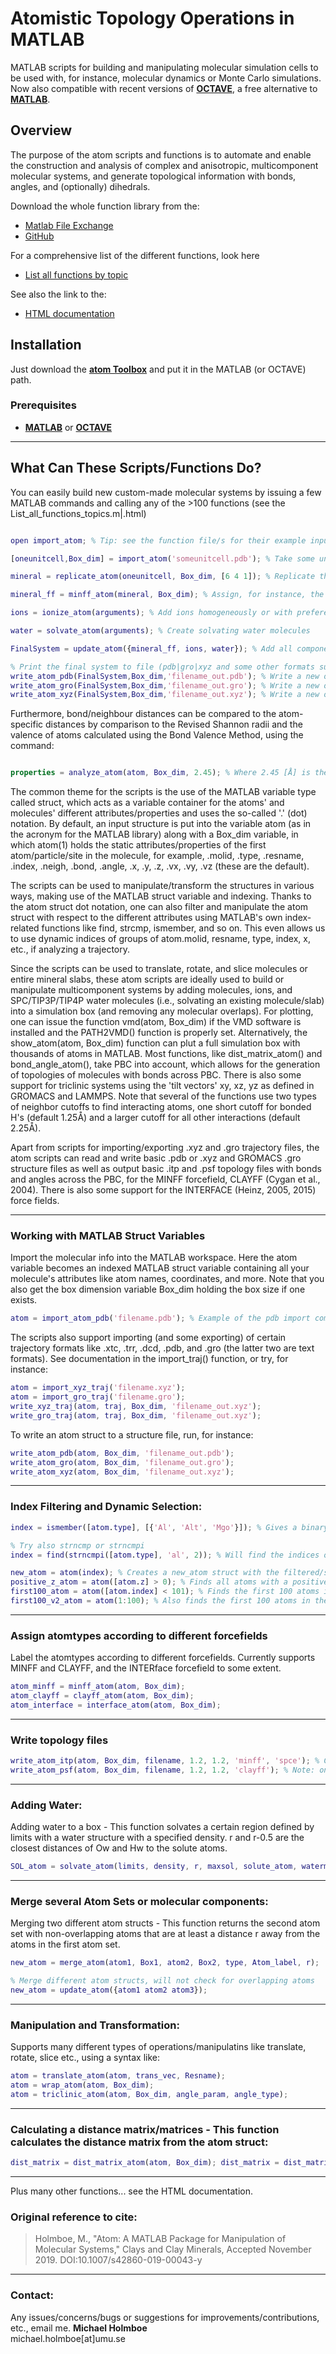
# Atomistic Topology Operations in MATLAB

MATLAB scripts for building and manipulating molecular simulation cells to be used with, for instance, molecular dynamics or Monte Carlo simulations. Now also compatible with recent versions of [**OCTAVE**](https://octave.org), a free alternative to [**MATLAB**](www.mathworks.com). 

## Overview
The purpose of the atom scripts and functions is to automate and enable the construction and analysis of complex and anisotropic, multicomponent molecular systems, and generate topological information with bonds, angles, and (optionally) dihedrals.

Download the whole function library from the:
- [Matlab File Exchange](https://se.mathworks.com/matlabcentral/fileexchange/59622-atom)
- [GitHub](https://github.com/mholmboe/atom)

For a comprehensive list of the different functions, look here
- [List all functions by topic](List_all_functions.md)

See also the link to the:
- [HTML documentation](http://moleculargeo.chem.umu.se/wp-content/uploads/file-manager/atom/Documentation/)

## Installation
Just download the [**atom Toolbox**](github.com/mholmboe/atom) and put it in the MATLAB (or OCTAVE) path.

### Prerequisites
- [**MATLAB**](www.mathworks.com) or [**OCTAVE**](https://octave.org)

---

## What Can These Scripts/Functions Do?

You can easily build new custom-made molecular systems by issuing a few MATLAB commands and calling any of the >100 functions (see the List_all_functions_topics.m|.html)

```matlab

open import_atom; % Tip: see the function file/s for their example input arguments

[oneunitcell,Box_dim] = import_atom('someunitcell.pdb'); % Take some unit cell for instance 

mineral = replicate_atom(oneunitcell, Box_dim, [6 4 1]); % Replicate the unit cell 6x4x1 times 

mineral_ff = minff_atom(mineral, Box_dim); % Assign, for instance, the atom names according to the MINFF or CLAYFF (INTERFACE may work) force fields 

ions = ionize_atom(arguments); % Add ions homogeneously or with preference to a surface 

water = solvate_atom(arguments); % Create solvating water molecules 

FinalSystem = update_atom({mineral_ff, ions, water}); % Add all components together 

% Print the final system to file (pdb|gro|xyz and some other formats supported)
write_atom_pdb(FinalSystem,Box_dim,'filename_out.pdb'); % Write a new output file
write_atom_gro(FinalSystem,Box_dim,'filename_out.gro'); % Write a new output file
write_atom_xyz(FinalSystem,Box_dim,'filename_out.xyz'); % Write a new output file

```

Furthermore, bond/neighbour distances can be compared to the atom-specific distances by comparison to the Revised Shannon radii and the valence of atoms calculated using the Bond Valence Method, using the command:

```matlab

properties = analyze_atom(atom, Box_dim, 2.45); % Where 2.45 [Å] is the maximum neighbor cutoff distance

```

The common theme for the scripts is the use of the MATLAB variable type called struct, which acts as a variable container for the atoms' and molecules' different attributes/properties and uses the so-called '.' (dot) notation. By default, an input structure is put into the variable atom (as in the acronym for the MATLAB library) along with a Box_dim variable, in which atom(1) holds the static attributes/properties of the first atom/particle/site in the molecule, for example, .molid, .type, .resname, .index, .neigh, .bond, .angle, .x, .y, .z, .vx, .vy, .vz (these are the default).

The scripts can be used to manipulate/transform the structures in various ways, making use of the MATLAB struct variable and indexing. Thanks to the atom struct dot notation, one can also filter and manipulate the atom struct with respect to the different attributes using MATLAB's own index-related functions like find, strcmp, ismember, and so on. This even allows us to use dynamic indices of groups of atom.molid, resname, type, index, x, etc., if analyzing a trajectory.

Since the scripts can be used to translate, rotate, and slice molecules or entire mineral slabs, these atom scripts are ideally used to build or manipulate multicomponent systems by adding molecules, ions, and SPC/TIP3P/TIP4P water molecules (i.e., solvating an existing molecule/slab) into a simulation box (and removing any molecular overlaps). For plotting, one can issue the function vmd(atom, Box_dim) if the VMD software is installed and the PATH2VMD() function is properly set. Alternatively, the show_atom(atom, Box_dim) function can plut a full simulation box with thousands of atoms in MATLAB. Most functions, like dist_matrix_atom() and bond_angle_atom(), take PBC into account, which allows for the generation of topologies of molecules with bonds across PBC. There is also some support for triclinic systems using the 'tilt vectors' xy, xz, yz as defined in GROMACS and LAMMPS. Note that several of the functions use two types of neighbor cutoffs to find interacting atoms, one short cutoff for bonded H's (default 1.25Å) and a larger cutoff for all other interactions (default 2.25Å).

Apart from scripts for importing/exporting .xyz and .gro trajectory files, the atom scripts can read and write basic .pdb or .xyz and GROMACS .gro structure files as well as output basic .itp and .psf topology files with bonds and angles across the PBC, for the MINFF forcefield, CLAYFF (Cygan et al., 2004). There is also some support for the  INTERFACE (Heinz, 2005, 2015) force fields.

---

### Working with MATLAB Struct Variables

Import the molecular info into the MATLAB workspace. Here the atom variable becomes an indexed MATLAB struct variable containing all your molecule's attributes like atom names, coordinates, and more. Note that you also get the box dimension variable Box_dim holding the box size if one exists.

```matlab
atom = import_atom_pdb('filename.pdb'); % Example of the pdb import command
```
The scripts also support importing (and some exporting) of certain trajectory formats like .xtc, .trr, .dcd, .pdb, and .gro (the latter two are text formats). See documentation in the import_traj() function, or try, for instance:

```matlab
atom = import_xyz_traj('filename.xyz'); 
atom = import_gro_traj('filename.gro'); 
write_xyz_traj(atom, traj, Box_dim, 'filename_out.xyz'); 
write_gro_traj(atom, traj, Box_dim, 'filename_out.xyz');
```

To write an atom struct to a structure file, run, for instance:

```matlab
write_atom_pdb(atom, Box_dim, 'filename_out.pdb'); 
write_atom_gro(atom, Box_dim, 'filename_out.gro'); 
write_atom_xyz(atom, Box_dim, 'filename_out.xyz');
```
---

### Index Filtering and Dynamic Selection:

```matlab
index = ismember([atom.type], [{'Al', 'Alt', 'Mgo'}]); % Gives a binary (1/0) logical array index = strcmp([atom.type], 'Al'); 

% Try also strncmp or strncmpi 
index = find(strncmpi([atom.type], 'al', 2)); % Will find the indices of 'Al', 'Alt' 

new_atom = atom(index); % Creates a new_atom struct with the filtered/selected atom types 
positive_z_atom = atom([atom.z] > 0); % Finds all atoms with a positive z-coordinate 
first100_atom = atom([atom.index] < 101); % Finds the first 100 atoms in the atom struct 
first100_v2_atom = atom(1:100); % Also finds the first 100 atoms in the atom struct
```
---

### Assign atomtypes according to different forcefields

Label the atomtypes according to different forcefields. Currently supports MINFF and CLAYFF, and the INTERface forcefield to some extent.

```matlab
atom_minff = minff_atom(atom, Box_dim); 
atom_clayff = clayff_atom(atom, Box_dim);
atom_interface = interface_atom(atom, Box_dim); 
```
---

### Write topology files
```matlab
write_atom_itp(atom, Box_dim, filename, 1.2, 1.2, 'minff', 'spce'); % GROMACS topology file, note only bonds and angles
write_atom_psf(atom, Box_dim, filename, 1.2, 1.2, 'clayff'); % Note: only bonds and angles 
```
---

### Adding Water:
Adding water to a box - This function solvates a certain region defined by limits with a water structure with a specified density. r and r-0.5 are the closest distances of Ow and Hw to the solute atoms.

```matlab
SOL_atom = solvate_atom(limits, density, r, maxsol, solute_atom, watermodel); % watermodel (optional) is SPC, TIP3P, TIP4P, TIP5P
```
---
### Merge several Atom Sets or molecular components:

Merging two different atom structs - This function returns the second atom set with non-overlapping atoms that are at least a distance r away from the atoms in the first atom set.

```matlab
new_atom = merge_atom(atom1, Box1, atom2, Box2, type, Atom_label, r);
```
```matlab
% Merge different atom structs, will not check for overlapping atoms
new_atom = update_atom({atom1 atom2 atom3});
```
---

### Manipulation and Transformation:
Supports many different types of operations/manipulatins like translate, rotate, slice etc., using a syntax like:

```matlab
atom = translate_atom(atom, trans_vec, Resname);
atom = wrap_atom(atom, Box_dim);
atom = triclinic_atom(atom, Box_dim, angle_param, angle_type); 
```

---
### Calculating a distance matrix/matrices - This function calculates the distance matrix from the atom struct:

```matlab
dist_matrix = dist_matrix_atom(atom, Box_dim); dist_matrix = dist_matrix_atom(atom1, atom2, Box_dim); % The same but for the distance matrix between particles in atom1 and atom2
```

---


Plus many other functions... see the HTML documentation.

### Original reference to cite:
> Holmboe, M., "Atom: A MATLAB Package for Manipulation of Molecular Systems," Clays and Clay Minerals, Accepted November 2019. DOI:10.1007/s42860-019-00043-y

---

### Contact:
Any issues/concerns/bugs or suggestions for improvements/contributions, etc., email me.
**Michael Holmboe**  
michael.holmboe[at]umu.se
